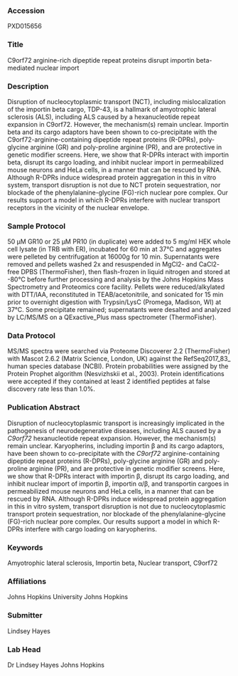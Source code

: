 ### Accession
PXD015656

### Title
C9orf72 arginine-rich dipeptide repeat proteins disrupt importin beta-mediated nuclear import

### Description
Disruption of nucleocytoplasmic transport (NCT), including mislocalization of the importin beta cargo, TDP-43, is a hallmark of amyotrophic lateral sclerosis (ALS), including ALS caused by a hexanucleotide repeat expansion in C9orf72. However, the mechanism(s) remain unclear. Importin beta and its cargo adaptors have been shown to co-precipitate with the C9orf72-arginine-containing dipeptide repeat proteins (R-DPRs), poly-glycine arginine (GR) and poly-proline arginine (PR), and are protective in genetic modifier screens. Here, we show that R-DPRs interact with importin beta, disrupt its cargo loading, and inhibit nuclear import in permeabilized mouse neurons and HeLa cells, in a manner that can be rescued by RNA. Although R-DPRs induce widespread protein aggregation in this in vitro system, transport disruption is not due to NCT protein sequestration, nor blockade of the phenylalanine-glycine (FG)-rich nuclear pore complex. Our results support a model in which R-DPRs interfere with nuclear transport receptors in the vicinity of the nuclear envelope.

### Sample Protocol
50 µM GR10 or 25 µM PR10 (in duplicate) were added to 5 mg/ml HEK whole cell lysate (in TRB with ER), incubated for 60 min at 37°C and aggregates were pelleted by centrifugation at 16000g for 10 min. Supernatants were removed and pellets washed 2x and resuspended in MgCl2- and CaCl2- free DPBS (ThermoFisher), then flash-frozen in liquid nitrogen and stored at -80°C before further processing and analysis by the Johns Hopkins Mass Spectrometry and Proteomics core facility. Pellets were reduced/alkylated with DTT/IAA, reconstituted in TEAB/acetonitrile, and sonicated for 15 min prior to overnight digestion with Trypsin/LysC (Promega, Madison, WI) at 37°C. Some precipitate remained; supernatants were desalted and analyzed by LC/MS/MS on a QExactive_Plus mass spectrometer (ThermoFisher).

### Data Protocol
MS/MS spectra were searched via Proteome Discoverer 2.2 (ThermoFisher) with Mascot 2.6.2 (Matrix Science, London, UK) against the RefSeq2017_83_ human species database (NCBI). Protein probabilities were assigned by the Protein Prophet algorithm (Nesvizhskii et al., 2003). Protein identifications were accepted if they contained at least 2 identified peptides at false discovery rate less than 1.0%.

### Publication Abstract
Disruption of nucleocytoplasmic transport is increasingly implicated in the pathogenesis of neurodegenerative diseases, including ALS caused by a <i>C9orf72</i> hexanucleotide repeat expansion. However, the mechanism(s) remain unclear. Karyopherins, including importin &#x3b2; and its cargo adaptors, have been shown to co-precipitate with the <i>C9orf72</i> arginine-containing dipeptide repeat proteins (R-DPRs), poly-glycine arginine (GR) and poly-proline arginine (PR), and are protective in genetic modifier screens. Here, we show that R-DPRs interact with importin &#x3b2;, disrupt its cargo loading, and inhibit nuclear import of importin &#x3b2;, importin &#x3b1;/&#x3b2;, and transportin cargoes in permeabilized mouse neurons and HeLa cells, in a manner that can be rescued by RNA. Although R-DPRs induce widespread protein aggregation in this in vitro system, transport disruption is not due to nucleocytoplasmic transport protein sequestration, nor blockade of the phenylalanine-glycine (FG)-rich nuclear pore complex. Our results support a model in which R-DPRs interfere with cargo loading on karyopherins.

### Keywords
Amyotrophic lateral sclerosis, Importin beta, Nuclear transport, C9orf72

### Affiliations
Johns Hopkins University
Johns Hopkins

### Submitter
Lindsey Hayes

### Lab Head
Dr Lindsey Hayes
Johns Hopkins


